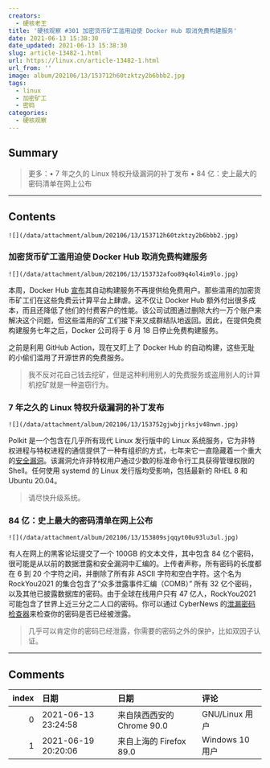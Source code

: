 ```yaml
---
creators:
  - 硬核老王
title: '硬核观察 #301 加密货币矿工滥用迫使 Docker Hub 取消免费构建服务'
date: 2021-06-13 15:38:30
date_updated: 2021-06-13 15:38:30
slug: article-13482-1.html
url: https://linux.cn/article-13482-1.html
url_from: ''
image: album/202106/13/153712h60tzktzy2b6bbb2.jpg
tags:
  - linux
  - 加密矿工
  - 密码
categories:
  - 硬核观察
---
```


## Summary

> 更多：• 7 年之久的 Linux 特权升级漏洞的补丁发布 • 84 亿：史上最大的密码清单在网上公布

***

<!-- more -->

## Contents

`![](/data/attachment/album/202106/13/153712h60tzktzy2b6bbb2.jpg)`

### 加密货币矿工滥用迫使 Docker Hub 取消免费构建服务

`![](/data/attachment/album/202106/13/153732afoo89q4ol4im9lo.jpg)`

本周，Docker Hub [宣布](https://www.docker.com/blog/changes-to-docker-hub-autobuilds/)其自动构建服务不再提供给免费用户。那些滥用的加密货币矿工们在这些免费云计算平台上肆虐。这不仅让 Docker Hub 额外付出很多成本，而且还降低了他们的付费客户的性能。该公司试图通过删除大约一万个账户来解决这个问题，但这些滥用的矿工们接下来又成群结队地返回。因此，在提供免费构建服务七年之后，Docker 公司将于 6 月 18 日停止免费构建服务。

之前是利用 GitHub Action，现在又盯上了 Docker Hub 的自动构建，这些无耻的小偷们滥用了开源世界的免费服务。

> 
> 我不反对花自己钱去挖矿，但是这种利用别人的免费服务或盗用别人的计算机挖矿就是一种盗窃行为。
> 
> 
> 

### 7 年之久的 Linux 特权升级漏洞的补丁发布

`![](/data/attachment/album/202106/13/153752gjwbjjrksjv48nwn.jpg)`

Polkit 是一个包含在几乎所有现代 Linux 发行版中的 Linux 系统服务，它为非特权进程与特权进程的通信提供了一种有组织的方式，七年来它一直隐藏着一个重大的[安全漏洞](https://github.blog/2021-06-10-privilege-escalation-polkit-root-on-linux-with-bug/)。该漏洞允许非特权用户通过少数的标准命令行工具获得管理权限的 Shell。任何使用 systemd 的 Linux 发行版均受影响，包括最新的 RHEL 8 和 Ubuntu 20.04。

> 
> 请尽快升级系统。
> 
> 
> 

### 84 亿：史上最大的密码清单在网上公布

`![](/data/attachment/album/202106/13/153809sjqqyt00u93lu3ul.jpg)`

有人在网上的黑客论坛提交了一个 100GB 的文本文件，其中包含 84 亿个密码，很可能是从以前的数据泄露和安全漏洞中汇编的。上传者声称，所有密码的长度都在 6 到 20 个字符之间，并删除了所有非 ASCII 字符和空白字符。这个名为 RockYou2021 的集合包含了“众多泄露事件汇编（COMB）” 所有 32 亿个密码，以及其他已披露数据库的密码。由于全球在线用户只有 47 亿人，RockYou2021 可能包含了世界上近三分之二人口的密码。你可以通过 CyberNews 的[泄漏密码检查器](https://cybernews.com/password-leak-check/)来检查你的密码是否已经被泄露。

> 
> 几乎可以肯定你的密码已经泄露，你需要的密码之外的保护，比如双因子认证。
> 
> 
>

***

## Comments

|   index | 日期                | 日期                                      | 评论                                                     |
|--------:|:--------------------|:------------------------------------------|:---------------------------------------------------------|
|       0 | 2021-06-13 23:24:58 | 来自陕西西安的 Chrome 90.0|GNU/Linux 用户 | 密码迟早是要被穷举完的，关键是时间维度上可能吗？？？     |
|       1 | 2021-06-19 20:20:06 | 来自上海的 Firefox 89.0|Windows 10 用户   | 几乎可以肯定, 说话需要过过脑子. 刚查过,我的密码无一泄露. |
